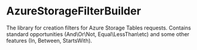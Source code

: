 # AzureStorageFilterBuilder
The library for creation filters for Azure Storage Tables requests. Contains standard opportunities (And\Or\Not, Equal\LessThan\etc) and some other features (In, Between, StartsWith). 

